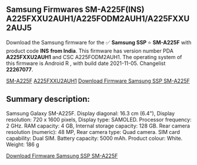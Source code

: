 <h2>Samsung Firmwares SM-A225F(INS) A225FXXU2AUH1/A225FODM2AUH1/A225FXXU2AUJ5</h2>
Download the Samsung firmware for the ✅ <strong>Samsung SSP </strong> ⭐ <strong>SM-A225F</strong> with product code <strong>INS</strong> <strong> from India</strong>. This firmware has version number PDA <strong>A225FXXU2AUH1</strong> and CSC A225FODM2AUH1. The operating system of this firmware is Android R , with build date 2021-11-05. Changelist <strong>22267077</strong>.


[SM-A225F](https://samfirm.shop/samsung/model/SM-A225F)
[A225FXXU2AUH1](https://samfirm.shop/samsung/pda/A225FXXU2AUH1)
[Download Firmware Samsung SSP SM-A225F](https://samfirm.shop/samsung/firmware/472592)
<h2>Summary description:</h2>
<p>Samsung Galaxy SM-A225F. Display diagonal: 16.3 cm (6.4"), Display resolution: 720 x 1600 pixels, Display type: SAMOLED. Processor frequency: 2 GHz. RAM capacity: 4 GB, Internal storage capacity: 128 GB. Rear camera resolution (numeric): 48 MP, Rear camera type: Quad camera. SIM card capability: Dual SIM. Battery capacity: 5000 mAh. Product colour: White. Weight: 186 g</p>


[Download Firmware Samsung SSP SM-A225F](https://samfirm.shop/samsung/firmware/472592)
